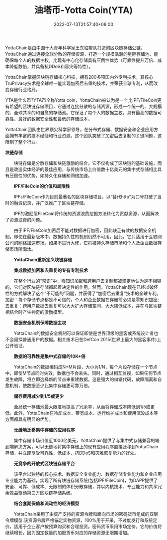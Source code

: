 ﻿---
weight: 
title: "油塔币-Yotta Coin(YTA)"
description: "YottaChain是由中国十大青年科学家王东临带队打造的区块链存储公链，YottaChain通过连接全球分散的存储资源，打造一个规模浩瀚的星际存储池，能确保每个人的数据主权，比现有中心化存储具有压倒性优势（可靠性提升万倍、成本降低数倍，并具备抗DDoS和容灾等特性）。"
date: 2022-07-13T21:57:40+08:00
lastmod: 2022-07-13T16:45:40+08:00
draft: false
authors: ["yangsi"]
featuredImage: "youtabi-yotta-coinyta.webp"
link: "http://www.yottachain.io/      https://www.tokennose.com/coin/yta  "
tags: ["数字代币","油塔币-Yotta Coin(YTA)"]
categories: ["navigation"]
navigation: ["数字代币"]
lightgallery: true
toc: true
pinned: false
recommend: false
recommend1: false
---
YottaChain是由中国十大青年科学家王东临带队打造的区块链存储公链，YottaChain通过连接全球分散的存储资源，打造一个规模浩瀚的星际存储池，能确保每个人的数据主权，比现有中心化存储具有压倒性优势（可靠性提升万倍、成本降低数倍，并具备抗DDoS和容灾等特性）。

YottaChain掌握区块链存储核心科技，拥有200多项国内外专利技术，其核心TruPrivacy技术是全球唯一能实现加密后去重的技术，并荣获全球专利，从而改变存储行业格局。

YTA是什么币?YTA币全称Yotta coin，YottaChain被认为是一个比IPF/FileCoin更有希望的区块链存储项目，它通过连接分散的存储资源，形成一个统一的、大规模的、全球共享的和自愈的存储池。它保证了每个人的数据主权，具有最高的数据可靠性、最好的数据安全性和最低的存储成本。

YottaChain团队由世界顶尖科学家领导，在分布式存储、数据安全和企业应用方面拥有丰富的技术经验和行业资源。这个团队突破了加密后去复制的关键问题，这限制了整个行业。

**块链存储**

　　块链存储是分散存储和块链激励的结合。它不仅构成了区块链的基础设施，而且是改造实体经济的最佳应用，与传统市场上价值数十亿美元的集中式存储相比具有压倒性的优势，如持久化存储和网络加速。

　　**IPF/FileCoin的价值和局限性**

　　IPFs/FileCoin作为目前最著名的区块存储项目，以“替代http”为口号打破了当时的融资记录，并广泛推广了区块链存储。

　　IPF的激励层FileCoin将传统的资源浪费挖掘方法转化为贡献资源，从而解决了资源浪费的问题。

　　由于IPF/FileCoin加密后不能对数据进行加密，因此缺乏有效的数据安全机制。即使在最新版本中，数据持久性的机制仍然不可用。因此，它只适用于互联网公司的网络加速市场。如果不进行大修，它将被持久存储市场和个人及企业数据存储市场所淘汰。

　　**YottaChain重新定义块链存储**

　　**集成数据加密和去重复的专有专利技术**

　　在整个行业的“常识”中，零知识加密和跨用户去复制都被坚定地认为是不相容的，它们对区块链存储都起着决定性的作用。然而，YottaChain现在已经以破坏性的方式解决了这个“不可能的”问题，并获得了“加密后去重复”技术的全球专利。加密：每个存储节点都是不可信的，个人和企业数据在存储前必须是零知识加密;去重复：跨用户数据去重复可以大大扩大存储空间，大大降低成本，并在与区块链相结合时产生神奇的激励模型。

　　**数据安全机制保障数据主权**

　　YottaChain的数据安全机制可以保证即使是世界顶级的黑客或系统设计者也不会窥探普通用户的数据。相关技术已在DefCon 2015(世界上最大的黑客事件)上公开验证。

　　**数据的可靠性是集中式存储的10K+倍**

　　YottaChain的数据编码成N+M片段，大小为1/N，每个片段存储在一个节点中，即使M节点同时失效，数据也不会丢失。同时，通过相互监视，如果任何节点发生故障，将立即选择新的节点来重建数据。这是强大的纠错代码，故障隔离和自愈机制，使数据至少比集中存储更可靠万倍。

　　**储存费用减少到1/5或更少**

　　全局统一存储池最大限度地提高了冗余率，从而将存储成本降低到1/5或更低。此外，YottaChain在冷却成本、带宽成本、运行维护成本和使用沉没成本等方面都具有明显的优势。

　　**无缝地迁移集中存储的应用程序**

　　集中存储市场价值近1000亿美元，YottaChain提供了与集中式存储兼容的端到端解决方案，可以无缝地将集中存储上的现有应用程序直接迁移到YottaChain存储，并立即享受可靠性、低成本、抗DDoS和灾难恢复能力的好处。

　　**无竞争的开放式区块链存储平台**

　　该平台以独特的核心技术、数据安全专业能力、数据存储专业能力和企业应用专业能力为基础，实现了所有块链存储系统(包括IPF/FileCoin)，为DAPP提供了安全、可靠、低成本、无限制的体积分散存储，并以内核技术、专业能力和共享冗余效益驱动第三方区块链存储系统。

　　**结合套期保值和流动性的经济模型**

　　YottaChain采用了由资产支持的资源令牌和面向市场的密码货币组成的双层令牌模型.该资源令牌严格锚定实物资源，100%用于开采，不过度发行和系统定价，适用于企业客户按预算购买和合理投资。密码货币采用市场定价。它的价值将继续增长，因为固定数量的加密货币对应的存储资源无限期增加。